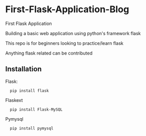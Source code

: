 # First-Flask-Application-Blog
First Flask Application

Building a basic web application using python's framework flask

This repo is for beginners looking to practice/learn flask

Anything flask related can be contributed

Installation
------------
Flask:
```
  pip install flask
```
Flaskext
```
  pip install Flask-MySQL
```
Pymysql
```
  pip install pymysql
```
